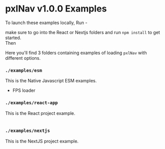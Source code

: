 # pxlNav v1.0.0 Examples

To launch these examples locally,
Run -


 make sure to go into the React or Nextjs folders and run `npm install` to get started.
<br/>Then 



Here you'll find 3 folders containing examples of loading `pxlNav` with different options.

### `./examples/esm`
This is the Native Javascript ESM examples.
 - FPS loader


### `./examples/react-app`
This is the React project example.
<br/>&nbsp;&nbsp; 


### `./examples/nextjs`
This is the NextJS project example.
<br/>&nbsp;&nbsp; 
